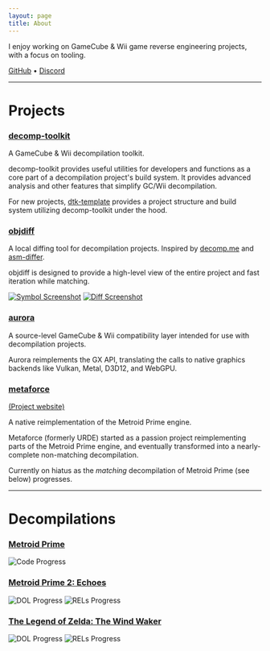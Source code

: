 ```yaml
---
layout: page
title: About
---
```


I enjoy working on GameCube & Wii game reverse engineering projects, with a focus on tooling.

[GitHub](https://github.com/encounter) • [Discord](https://discord.com/users/130490603749376000)

-----------------

# Projects

### [decomp-toolkit](https://github.com/encounter/decomp-toolkit)

A GameCube & Wii decompilation toolkit.

decomp-toolkit provides useful utilities for developers and functions as a core part of a decompilation project's build system. It provides advanced analysis and other features that simplify GC/Wii decompilation.

For new projects, [dtk-template](https://github.com/encounter/dtk-template) provides a project structure and build system utilizing decomp-toolkit under the hood.

### [objdiff](https://github.com/encounter/objdiff)

A local diffing tool for decompilation projects. Inspired by [decomp.me](https://decomp.me) and [asm-differ](https://github.com/simonlindholm/asm-differ).

objdiff is designed to provide a high-level view of the entire project and fast iteration while matching.

<a href="https://github.com/encounter/objdiff/blob/main/assets/screen-symbols.png" target="_blank"><img src="https://raw.githubusercontent.com/encounter/objdiff/main/assets/screen-symbols.png" alt="Symbol Screenshot" style="max-width: 40%;" class="inline"></a>
<a href="https://github.com/encounter/objdiff/blob/main/assets/screen-diff.png" target="_blank"><img src="https://raw.githubusercontent.com/encounter/objdiff/main/assets/screen-diff.png" alt="Diff Screenshot" style="max-width: 40%;" class="inline"></a>

### [aurora](https://github.com/encounter/aurora)

A source-level GameCube & Wii compatibility layer intended for use with decompilation projects.

Aurora reimplements the GX API, translating the calls to native graphics backends like Vulkan, Metal, D3D12, and WebGPU.

### [metaforce](https://github.com/AxioDL/metaforce)
[(Project website)](https://axiodl.com)

A native reimplementation of the Metroid Prime engine.

Metaforce (formerly URDE) started as a passion project reimplementing parts of the Metroid Prime engine, and eventually transformed into a nearly-complete non-matching decompilation.

Currently on hiatus as the _matching_ decompilation of Metroid Prime (see below) progresses.

-----------------

# Decompilations

### [Metroid Prime](https://github.com/PrimeDecomp/prime)

<img src="https://img.shields.io/endpoint?label=DOL&amp;url=https%3A%2F%2Fprogress.decomp.club%2Fdata%2Fprime%2FGM8E01_00%2Fdol%2F%3Fmode%3Dshield%26measure%3Dcode" alt="Code Progress" class="inline">

### [Metroid Prime 2: Echoes](https://github.com/PrimeDecomp/echoes)

<img src="https://img.shields.io/endpoint?label=DOL&amp;url=https%3A%2F%2Fprogress.decomp.club%2Fdata%2Fechoes%2FG2ME01%2Fdol%2F%3Fmode%3Dshield%26measure%3Dcode" alt="DOL Progress" class="inline"> <img src="https://img.shields.io/endpoint?label=RELs&amp;url=https%3A%2F%2Fprogress.decomp.club%2Fdata%2Fechoes%2FG2ME01%2Fmodules%2F%3Fmode%3Dshield%26measure%3Dcode" alt="RELs Progress" class="inline">

### [The Legend of Zelda: The Wind Waker](https://github.com/zeldaret/tww)

<img src="https://img.shields.io/endpoint?label=DOL&amp;url=https%3A%2F%2Fprogress.decomp.club%2Fdata%2Ftww%2FGZLE01%2Fdol%2F%3Fmode%3Dshield%26measure%3Dcode" alt="DOL Progress" class="inline"> <img src="https://img.shields.io/endpoint?label=RELs&amp;url=https%3A%2F%2Fprogress.decomp.club%2Fdata%2Ftww%2FGZLE01%2Fmodules%2F%3Fmode%3Dshield%26measure%3Dcode" alt="RELs Progress" class="inline">